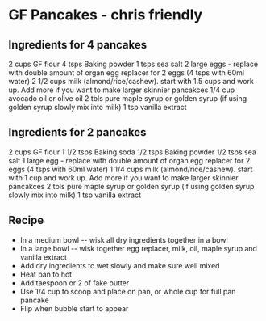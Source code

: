 # GF Pancakes - chris friendly

## Ingredients for 4 pancakes
2 cups 		    GF flour
4 tsps		    Baking powder
1 tsps 		    sea salt
2 large 	    eggs 			- replace with double amount of organ egg replacer for 2 eggs (4 tsps with 60ml water)
2 1/2 cups	    milk (almond/rice/cashew). start with 1.5 cups and work up. Add more if you want to make larger skinnier pancakces
1/4 cup		    avocado oil or olive oil
2 tbls		    pure maple syrup or golden syrup (if using golden syrup slowly mix into milk)
1 tsp 		    vanilla extract

## Ingredients for 2 pancakes
2 cups 		    GF flour
1 1/2 tsps		Baking soda
1/2 tsps        Baking powder
1/2 tsps 		sea salt
1 large 	    egg - replace with double amount of organ egg replacer for 2 eggs (4 tsps with 60ml water)
1 1/4 cups	    milk (almond/rice/cashew). start with 1 cup and work up. Add more if you want to make larger skinnier pancakces
2 tbls		    pure maple syrup or golden syrup (if using golden syrup slowly mix into milk)
1 tsp 		    vanilla extract


## Recipe
- In a medium bowl -- wisk all dry ingredients together in a bowl
- In a large bowl -- wisk together egg replacer, milk, oil, maple syrup and vanilla extract
- Add dry ingredients to wet slowly and make sure well mixed
- Heat pan to hot
- Add taespoon or 2 of fake butter
- Use 1/4 cup to scoop and place on pan, or whole cup for full pan pancake
- Flip when bubble start to appear